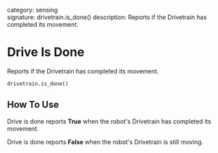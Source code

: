 category: sensing  
signature: drivetrain.is_done()
description: Reports if the Drivetrain has completed its movement.

# Drive Is Done

Reports if the Drivetrain has completed its movement.

```don
drivetrain.is_done()
```

## How To Use

Drive is done reports **True** when the robot's Drivetrain has completed its movement.

Drive is done reports **False** when the robot's Drivetrain is still moving.
	
<advanced>
</advanced>
